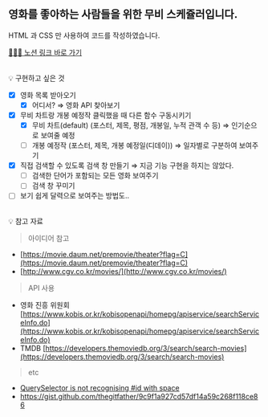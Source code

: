 ## 영화를 좋아하는 사람들을 위한 무비 스케쥴러입니다.

HTML 과 CSS 만 사용하여 코드를 작성하였습니다.

[🙇🏻‍♀️ 노션 링크 바로 가기](https://1two13.notion.site/57ca71d24d4d4559a7f7fc1d73d487bb)

<br/>
💡 구현하고 싶은 것

- [x] 영화 목록 받아오기
  - [x] 어디서? ⇒ 영화 API 찾아보기
- [x] 무비 차트랑 개봉 예정작 클릭했을 때 다른 함수 구동시키기
  - [x] 무비 차트(default) (포스터, 제목, 평점, 개봉일, 누적 관객 수 등) ⇒ 인기순으로 보여줄 예정
  - [ ] 개봉 예정작 (포스터, 제목, 개봉 예정일(디데이)) ⇒ 일자별로 구분하여 보여주기
- [x] 직접 검색할 수 있도록 검색 창 만들기 ⇒ 지금 기능 구현을 하지는 않았다.
  - [ ] 검색한 단어가 포함되는 모든 영화 보여주기
  - [ ] 검색 창 꾸미기
- [ ] 보기 쉽게 달력으로 보여주는 방법도..

<br/>
💡 참고 자료

> 아이디어 참고

- [https://movie.daum.net/premovie/theater?flag=C](https://movie.daum.net/premovie/theater?flag=C)
- [http://www.cgv.co.kr/movies/](http://www.cgv.co.kr/movies/)

> API 사용

- 영화 진흥 위원회 [https://www.kobis.or.kr/kobisopenapi/homepg/apiservice/searchServiceInfo.do](https://www.kobis.or.kr/kobisopenapi/homepg/apiservice/searchServiceInfo.do)
- TMDB [https://developers.themoviedb.org/3/search/search-movies](https://developers.themoviedb.org/3/search/search-movies)

> etc

- [QuerySelector is not recognising #id with space](https://stackoverflow.com/questions/63551929/queryselector-is-not-recognising-id-with-space)
- https://gist.github.com/thegitfather/9c9f1a927cd57df14a59c268f118ce86
